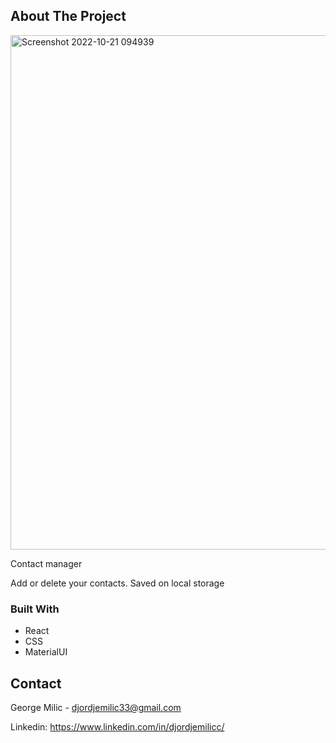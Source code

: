 <!-- ABOUT THE PROJECT -->
## About The Project
<img width="823" alt="Screenshot 2022-10-21 094939" src="https://user-images.githubusercontent.com/74598452/197142913-4db89c57-3d90-4e32-af2b-1905ca2e4103.png">

Contact manager

Add or delete your contacts.
Saved on local storage


### Built With

* React
* CSS
* MaterialUI


<!-- CONTACT -->
## Contact

George Milic -  djordjemilic33@gmail.com

Linkedin: https://www.linkedin.com/in/djordjemilicc/
